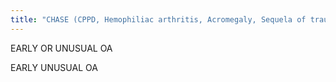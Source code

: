 ```yaml
---
title: "CHASE (CPPD, Hemophiliac arthritis, Acromegaly, Sequela of trauma, infection, XRT, Epiphyseal dysplasia)"
---
```

EARLY OR UNUSUAL OA

EARLY
UNUSUAL OA

